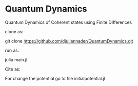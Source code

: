 # Quantum Dynamics 
Quantum Dynamics of Coherent states using Finite Differences

clone as:

git clone https://github.com/djuliannader/QuantumDynamics.git

run as:

julia main.jl

Cite as:



For change the potential go to file initialpotential.jl
